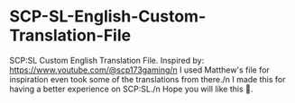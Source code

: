 # SCP-SL-English-Custom-Translation-File
SCP:SL Custom English Translation File. Inspired by: https://www.youtube.com/@scp173gaming/n
I used Matthew's file for inspiration even took some of the translations from there./n
I made this for having a better experience on SCP:SL./n
Hope you will like this 🙂.
